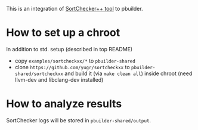 This is an integration of [SortChecker++ tool](https://github.com/yugr/sortcheckxx) to pbuilder.

# How to set up a chroot

In addition to std. setup (described in top README)
* copy `examples/sortcheckxx/*` to `pbuilder-shared`
* clone `https://github.com/yugr/sortcheckxx` to `pbuilder-shared/sortcheckxx` and build it (via `make clean all`) inside chroot
  (need llvm-dev and libclang-dev installed)

# How to analyze results

SortChecker logs will be stored in `pbuilder-shared/output`.

